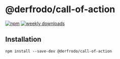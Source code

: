 # @derfrodo/call-of-action

[![npm](https://img.shields.io/npm/v/@derfrodo/call-of-action)](https://www.npmjs.com/package/@derfrodo/call-of-action) 
[![weekly downloads](https://img.shields.io/npm/dw/@derfrodo/call-of-action)](https://www.npmjs.com/package/@derfrodo/call-of-action)

## Installation
```
npm install --save-dev @derfrodo/call-of-action
```
